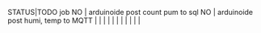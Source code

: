STATUS|TODO job
NO | arduinoide post count pum to sql
NO | arduinoide post humi, temp to MQTT
|
|
|
|
|
|
|
|
|
|
|